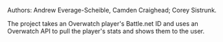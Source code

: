 Authors: Andrew Everage-Scheible, Camden Craighead; Corey Sistrunk.

The project takes an Overwatch player's Battle.net ID and uses an Overwatch API to pull the player's stats and shows them to the user.